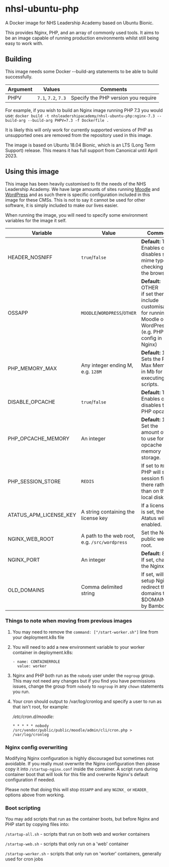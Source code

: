 # nhsl-ubuntu-php

A Docker image for NHS Leadership Academy based on Ubuntu Bionic.

This provides Nginx, PHP, and an array of commonly used tools. It aims to be an image capable of running production environments whilst still being easy to work with.

## Building
This image needs some Docker --build-arg statements to be able to build successfully.

| Argument     | Values                 | Comments                             |
| ------------ | ---------------------- | ------------------------------------ |
| PHPV         | `7.1`, `7.2`, `7.3`    | Specify the PHP version you require  |

For example, if you wish to build an Nginx image running PHP 7.3 you would use:
`docker build -t nhsleadershipacademy/nhsl-ubuntu-php:nginx-7.3 --build-arg --build-arg PHPV=7.3 -f Dockerfile .`

It is likely this will only work for currently supported versions of PHP as unsupported ones are removed from the repository used in this image.

The image is based on Ubuntu 18.04 Bionic, which is an LTS (Long Term Support) release. This means it has full support from Canonical until April 2023.

## Using this image

This image has been heavily customised to fit the needs of the NHS Leadership Academy. We have large amounts of sites running [Moodle](https://moodle.org/) and [WordPress](https://wordpress.org/) and as such there is specific configuration included in this image for these CMSs. This is not to say it cannot be used for other software, it is simply included to make our lives easier.

When running the image, you will need to specify some environment variables for the image it self.

| Variable     | Value        | Comment      |
| ------------ | ------------ | ------------ |
| HEADER_NOSNIFF | `true`/`false` | **Default:** TRUE <br /> Enables or disables strict mime type checking in the browser |
| OSSAPP | `MOODLE`/`WORDPRESS`/`OTHER` | **Default:** OTHER <br /> if set then will include customisations for running Moodle or WordPress (e.g. PHP config in Nginx) |
| PHP\_MEMORY\_MAX | Any integer ending M, e.g. `128M` | **Default:** 128M <br /> Sets the PHP Max Memory in Mb for executing scripts. |
| DISABLE_OPCACHE | `true`/`false` | **Default:** TRUE <br /> Enables or disables the PHP opcache. |
| PHP\_OPCACHE\_MEMORY | An integer | **Default:** 16 <br /> Set the amount of Mb to use for opcache memory storage. |
| PHP\_SESSION\_STORE | `REDIS` | If set to `REDIS` PHP will store session files there rather than on the local disk. |
| ATATUS\_APM\_LICENSE_KEY | A string containing the license key | If a license key is set, then Atatus will be enabled. |
| NGINX\_WEB\_ROOT | A path to the web root, e.g. `/src/wordpress` | Set the Nginx public web root. |
| NGINX_PORT | An integer | **Default:** 80 <br /> If set, changes the Nginx port. |
| OLD_DOMAINS | Comma delimited string | If set, will setup Nginx to redirect these domains to the $DOMAIN set by Bamboo. |

### Things to note when moving from previous images
1. You may need to remove the `command: ["/start-worker.sh"]` line from your deployment.k8s file
2. You will need to add a new environment variable to your worker container in deployment.k8s:

    ```
    - name: CONTAINERROLE
      value: worker
    ```
3. Nginx and PHP both run as the `nobody` user under the `nogroup` group. This may not need any changes but if you find you have permissions issues, change the group from `nobody` to `nogroup` in any `chown` statements you run.
4. Your cron should output to /var/log/cronlog and specify a user to run as that isn't root, for example:

    */etc/cron.d/moodle:*
    ```
    * * * * * nobody /src/vendor/public/public/moodle/admin/cli/cron.php > /var/log/cronlog
    ```



### Nginx config overwriting
Modifying Nginx configuration is highly discouraged but sometimes not avoidable. If you really must overwrite the Nginx configuration then please copy it into `/startup-nginx.conf` inside the container. A script runs during container boot that will look for this file and overwrite Nginx's default configuration if needed.

Please note that doing this will stop `OSSAPP` and any `NGINX_` or `HEADER_` options above from working.

### Boot scripting
You may add scripts that run as the container boots, but before Nginx and PHP start by copying files into:

`/startup-all.sh` - scripts that run on both web and worker containers

`/startup-web.sh` - scripts that only run on a 'web' container

`/startup-worker.sh` - scripts that only run on 'worker' containers, generally used for cron jobs
